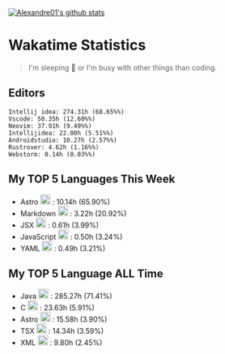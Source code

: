 [![Alexandre01's github stats](https://github-readme-stats.vercel.app/api?username=Alexandre01Dev&theme=dracula&count_private=true)](https://github.com/anuraghazra/github-readme-stats)
<!--
**Alexandre01Dev/Alexandre01Dev** is a ✨ _special_ ✨ repository because its `README.md` (this file) appears on your GitHub profile.

Here are some ideas to get you started:

- 🔭 I’m currently working on ...
- 🌱 I’m currently learning ...
- 👯 I’m looking to collaborate on ...
- 🤔 I’m looking for help with ...
- 💬 Ask me about ...
- 📫 How to reach me: ...
- 😄 Pronouns: ...
- ⚡ Fun fact: ...
-->

<!-- START_WAKATIME_BLOCK -->
# Wakatime Statistics

> I'm sleeping 🛌 or I'm busy with other things than coding. 


## Editors

```text
Intellij idea: 274.31h (68.65%%)
Vscode: 50.35h (12.60%%)
Neovim: 37.91h (9.49%%)
Intellijidea: 22.00h (5.51%%)
Androidstudio: 10.27h (2.57%%)
Rustrover: 4.62h (1.16%%)
Webstorm: 0.14h (0.03%%)
```

## My TOP **5** Languages This Week 

- Astro <img src="https://cdn.jsdelivr.net/gh/devicons/devicon@latest/icons/astro/astro-original.svg" alt="Astro" width="20" height="20"> : 10.14h (65.90%)
- Markdown <img src="https://cdn.jsdelivr.net/gh/devicons/devicon@latest/icons/markdown/markdown-original.svg" alt="Markdown" width="20" height="20"> : 3.22h (20.92%)
- JSX <img src="https://static-00.iconduck.com/assets.00/file-unknown-icon-1775x2048-pyaeuwoe.png" alt="JSX" width="20" height="20"> : 0.61h (3.99%)
- JavaScript <img src="https://cdn.jsdelivr.net/gh/devicons/devicon@latest/icons/javascript/javascript-original.svg" alt="JavaScript" width="20" height="20"> : 0.50h (3.24%)
- YAML <img src="https://cdn.jsdelivr.net/gh/devicons/devicon@latest/icons/yaml/yaml-original.svg" alt="YAML" width="20" height="20"> : 0.49h (3.21%)

## My TOP **5** Language ALL Time 

- Java <img src="https://cdn.jsdelivr.net/gh/devicons/devicon@latest/icons/java/java-original.svg" alt="Java" width="20" height="20"> : 285.27h (71.41%)
- C <img src="https://cdn.jsdelivr.net/gh/devicons/devicon@latest/icons/c/c-original.svg" alt="C" width="20" height="20"> : 23.63h (5.91%)
- Astro <img src="https://cdn.jsdelivr.net/gh/devicons/devicon@latest/icons/astro/astro-original.svg" alt="Astro" width="20" height="20"> : 15.58h (3.90%)
- TSX <img src="https://static-00.iconduck.com/assets.00/file-unknown-icon-1775x2048-pyaeuwoe.png" alt="TSX" width="20" height="20"> : 14.34h (3.59%)
- XML <img src="https://cdn.jsdelivr.net/gh/devicons/devicon@latest/icons/xml/xml-original.svg" alt="XML" width="20" height="20"> : 9.80h (2.45%)

<!-- END_WAKATIME_BLOCK -->
